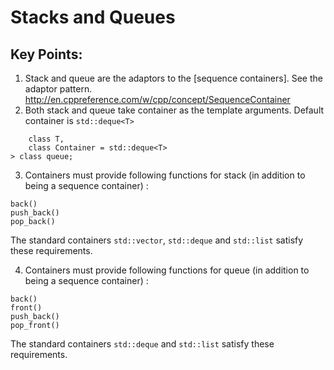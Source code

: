 # Stacks and Queues

## Key Points:
1. Stack and queue are the adaptors to the [sequence containers]. See the adaptor pattern. http://en.cppreference.com/w/cpp/concept/SequenceContainer
2. Both stack and queue take container as the template arguments. Default container is ```std::deque<T>```
```template<
    class T,
    class Container = std::deque<T>
> class queue;
```
3. Containers must provide following functions for stack (in addition to being a sequence container) :
```
back()
push_back()
pop_back()
```
The standard containers ```std::vector```, ```std::deque``` and ```std::list``` satisfy these requirements.

4. Containers must provide following functions for queue (in addition to being a sequence container) :
```
back()
front()
push_back()
pop_front()
```
The standard containers ```std::deque``` and ```std::list``` satisfy these requirements.